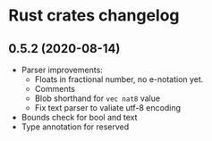 
# Rust crates changelog

## 0.5.2 (2020-08-14)

* Parser improvements:
  + Floats in fractional number, no e-notation yet.
  + Comments
  + Blob shorthand for `vec nat8` value
  + Fix text parser to valiate utf-8 encoding
* Bounds check for bool and text
* Type annotation for reserved

